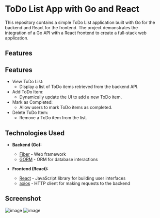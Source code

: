 # ToDo List App with Go and React

This repository contains a simple ToDo List application built with Go for the backend and React for the frontend. The project demonstrates the integration of a Go API with a React frontend to create a full-stack web application.

## Features

## Features

- View ToDo List:
  - Display a list of ToDo items retrieved from the backend API.
- Add ToDo Item:
  - Dynamically update the UI to add a new ToDo item.
- Mark as Completed:
  - Allow users to mark ToDo items as completed.
- Delete ToDo Item:
  - Remove a ToDo item from the list.

## Technologies Used

- **Backend (Go):**

  - [Fiber](https://github.com/gofiber/fiber/v2) - Web framework
  - [GORM](https://github.com/go-gorm/gorm) - ORM for database interactions

- **Frontend (React):**
  - [React](https://reactjs.org/) - JavaScript library for building user interfaces
  - [axios](https://github.com/axios/axios) - HTTP client for making requests to the backend
 
## Screenshot
![image](https://github.com/gasidet2501/TodoList-Go-React/assets/120713339/eeb78f94-2da0-4803-8cc1-f6681660d491)
![image](https://github.com/gasidet2501/TodoList-Go-React/assets/120713339/0855293e-420c-46cd-ab87-aceeaadc11f7)


